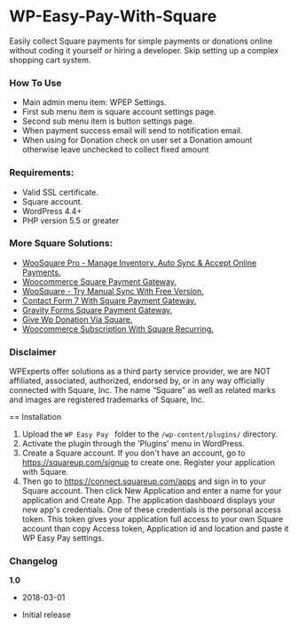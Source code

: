 # WP-Easy-Pay-With-Square
Easily collect Square payments for simple payments or donations online without coding it yourself or hiring a developer. Skip setting up a complex shopping cart system.
### How To Use

- Main admin menu item: WPEP Settings.
- First sub menu item is square account settings page.
- Second sub menu item is button settings page.
- When payment success email will send to notification email.
- When using for Donation check on user set a Donation amount otherwise leave unchecked to collect fixed amount

### Requirements:
* Valid SSL certificate.
* Square account.
* WordPress 4.4+
* PHP version 5.5 or greater

### More Square Solutions: 

- [WooSquare Pro - Manage Inventory, Auto Sync & Accept Online Payments.](https://goo.gl/LEJeQG)
- [Woocommerce Square Payment Gateway.](https://goo.gl/hgLMoA)
- [WooSquare - Try Manual Sync With Free Version.](https://wordpress.org/plugins/woosquare/)
- [Contact Form 7 With Square Payment Gateway.](http://apiexperts.io/solutions/contact-form-7-square-payment-add/)
- [Gravity Forms Square Payment Gateway.](http://apiexperts.io/solutions/square-for-gravity-forms/)
- [Give Wp Donation Via Square.](https://apiexperts.io/solutions/square-for-givewp/)
- [Woocommerce Subscription With Square Recurring.](https://apiexperts.io/solutions/square-recurring-payments-for-woocommerce-subscriptions/)

### Disclaimer

WPExperts offer solutions as a third party service provider, we are NOT affiliated, associated, authorized, endorsed by, or in any way officially connected with Square, Inc. The name “Square” as well as related marks and images are registered trademarks of Square, Inc.


== Installation

1. Upload the `WP Easy Pay ` folder to the `/wp-content/plugins/` directory.
2. Activate the plugin through the 'Plugins' menu in WordPress.
3. Create a Square account. If you don't have an account, go to https://squareup.com/signup to create one. Register your application with Square.
4. Then go to https://connect.squareup.com/apps and sign in to your Square account. Then click New Application and enter a name for your application and Create App. The application dashboard displays your new app's credentials. One of these credentials is the personal access token. This token gives your application full access to your own Square account than copy Access token, Application id and location and paste it WP Easy Pay  settings.

### Changelog

**1.0** 
- 2018-03-01 
* Initial release

